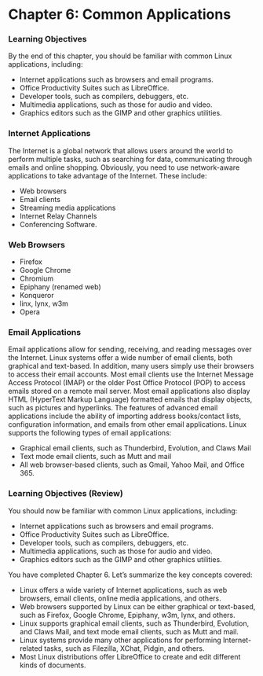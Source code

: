 # Chapter 6: Common Applications

  ### Learning Objectives 
  
By the end of this chapter, you should be familiar with common Linux applications, including:

* Internet applications such as browsers and email programs.
* Office Productivity Suites such as LibreOffice.
* Developer tools, such as compilers, debuggers, etc.
* Multimedia applications, such as those for audio and video.
* Graphics editors such as the GIMP and other graphics utilities.

### Internet Applications
The Internet is a global network that allows users around the world to perform multiple tasks, such as searching for data, communicating through emails and online shopping. Obviously, you need to use network-aware applications to take advantage of the Internet. These include:

* Web browsers
* Email clients
* Streaming media applications
* Internet Relay Channels
* Conferencing Software.


### Web Browsers
* Firefox
* Google Chrome
* Chromium
* Epiphany (renamed web)
* Konqueror
* linx, lynx, w3m
* Opera



### Email Applications

Email applications allow for sending, receiving, and reading messages over the Internet. Linux systems offer a wide number of email clients, both graphical and text-based. In addition, many users simply use their browsers to access their email accounts.
Most email clients use the Internet Message Access Protocol (IMAP) or the older Post Office Protocol (POP) to access emails stored on a remote mail server. Most email applications also display HTML (HyperText Markup Language) formatted emails that display objects, such as pictures and hyperlinks. The features of advanced email applications include the ability of importing address books/contact lists, configuration information, and emails from other email applications.
Linux supports the following types of email applications:

* Graphical email clients, such as Thunderbird, Evolution, and Claws Mail
* Text mode email clients, such as Mutt and mail
* All web browser-based clients, such as Gmail, Yahoo Mail, and Office 365.

### Learning Objectives (Review)

You should now be familiar with common Linux applications, including:

* Internet applications such as browsers and email programs.
* Office Productivity Suites such as LibreOffice.
* Developer tools, such as compilers, debuggers, etc.
* Multimedia applications, such as those for audio and video.
* Graphics editors such as the GIMP and other graphics utilities.


You have completed Chapter 6. Let’s summarize the key concepts covered:

* Linux offers a wide variety of Internet applications, such as web browsers, email clients, online media applications, and others.
* Web browsers supported by Linux can be either graphical or text-based, such as Firefox, Google Chrome, Epiphany, w3m, lynx, and others.
* Linux supports graphical email clients, such as Thunderbird, Evolution, and Claws Mail, and text mode email clients, such as Mutt and mail.
* Linux systems provide many other applications for performing Internet-related tasks, such as Filezilla, XChat, Pidgin, and others.
* Most Linux distributions offer LibreOffice to create and edit different kinds of documents.
